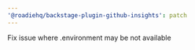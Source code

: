 ```yaml
---
'@roadiehq/backstage-plugin-github-insights': patch
---
```


Fix issue where .environment may be not available
